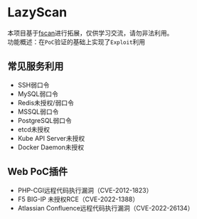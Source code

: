 # LazyScan  

本项目基于[fscan](https://github.com/shadow1ng/fscan)进行拓展，仅供学习交流，请勿非法利用。  
功能概述：在`PoC`验证的基础上实现了`Exploit`利用  

## 常见服务利用
- SSH弱口令  
- MySQL弱口令  
- Redis未授权/弱口令  
- MSSQL弱口令  
- PostgreSQL弱口令  
- etcd未授权
- Kube API Server未授权
- Docker Daemon未授权

## Web PoC插件  
- PHP-CGI远程代码执行漏洞（CVE-2012-1823）  
- F5 BIG-IP 未授权RCE（CVE-2022-1388）  
- Atlassian Confluence远程代码执行漏洞（CVE-2022-26134）  